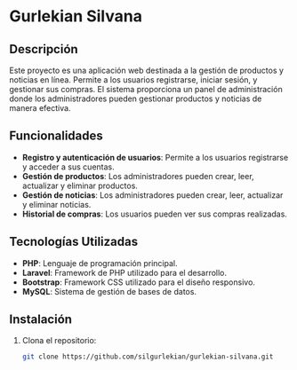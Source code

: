# Gurlekian Silvana

## Descripción

Este proyecto es una aplicación web destinada a la gestión de productos y noticias en línea. Permite a los usuarios registrarse, iniciar sesión, y gestionar sus compras. El sistema proporciona un panel de administración donde los administradores pueden gestionar productos y noticias de manera efectiva.

## Funcionalidades

- **Registro y autenticación de usuarios**: Permite a los usuarios registrarse y acceder a sus cuentas.
- **Gestión de productos**: Los administradores pueden crear, leer, actualizar y eliminar productos.
- **Gestión de noticias**: Los administradores pueden crear, leer, actualizar y eliminar noticias.
- **Historial de compras**: Los usuarios pueden ver sus compras realizadas.

## Tecnologías Utilizadas

- **PHP**: Lenguaje de programación principal.
- **Laravel**: Framework de PHP utilizado para el desarrollo.
- **Bootstrap**: Framework CSS utilizado para el diseño responsivo.
- **MySQL**: Sistema de gestión de bases de datos.

## Instalación

1. Clona el repositorio:
   ```bash
   git clone https://github.com/silgurlekian/gurlekian-silvana.git
